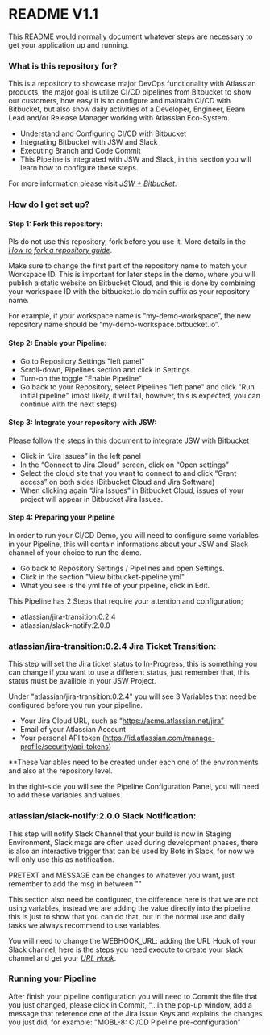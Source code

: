 # README V1.1 #

This README would normally document whatever steps are necessary to get your application up and running.

### What is this repository for? ###
This is a repository to showcase major DevOps functionality with Atlassian products, the major goal is utilize CI/CD pipelines from Bitbucket to show our customers,
how easy it is to configure and maintain CI/CD with Bitbucket, but also show daily activities of a Developer, Engineer, Eeam Lead and/or Release Manager working 
with Atlassian Eco-System.

* Understand and Configuring CI/CD with Bitbucket
* Integrating Bitbucket with JSW and Slack 
* Executing Branch and Code Commit
* This Pipeline is integrated with JSW and Slack, in this section you will learn how to configure these steps.

For more information please visit [_JSW + Bitbucket_](https://www.atlassian.com/software/jira/bitbucket-integration).

### How do I get set up? ###

#### Step 1: Fork this repository:

Pls do not use this repository, fork before you use it.
More details in the [_How to fork a repository guide_](https://confluence.atlassian.com/bitbucket/forking-a-repository-221449527.html).

Make sure to change the first part of the repository name to match your Workspace ID. This is important for later steps in the demo, where you will publish a static website on Bitbucket Cloud, and this is done by combining your workspace ID with the bitbucket.io domain suffix as your repository name.

For example, if your workspace name is “my-demo-workspace”, the new repository name should be “my-demo-workspace.bitbucket.io”. 

#### Step 2: Enable your Pipeline:

* Go to Repository Settings "left panel"
* Scroll-down, Pipelines section and click in Settings
* Turn-on the toggle "Enable Pipeline"
* Go back to your Repository, select Pipelines "left pane" and click "Run initial pipeline" (most likely, it will fail, however, this is expected, you can continue with the next steps)

#### Step 3: Integrate your repository with JSW:

Please follow the steps in this document to integrate JSW with Bitbucket

* Click in “Jira Issues” in the left panel
* In the “Connect to Jira Cloud” screen, click on “Open settings”
* Select the cloud site that you want to connect to and click “Grant access” on both sides (Bitbucket Cloud and Jira Software)
* When clicking again “Jira Issues” in Bitbucket Cloud, issues of your project will appear in Bitbucket Jira Issues.

#### Step 4: Preparing your Pipeline

In order to run your CI/CD Demo, you will need to configure some variables in your Pipeline, this will contain informations about your JSW and Slack channel of your choice to run the demo.

* Go back to Repository Settings / Pipelines and open Settings.
* Click in the section "View bitbucket-pipeline.yml"
* What you see is the yml file of your pipeline, click in Edit. 

This Pipeline has 2 Steps that require your attention and configuration;

 * atlassian/jira-transition:0.2.4
 * atlassian/slack-notify:2.0.0

### atlassian/jira-transition:0.2.4 Jira Ticket Transition:

 This step will set the Jira ticket status to In-Progress, this is something you can change if you want to use a different status, just remember that, this status must be availible in your JSW Project.

 Under "atlassian/jira-transition:0.2.4" you will see 3 Variables that need be configured before you run your pipeline.

* Your Jira Cloud URL, such as “https://acme.atlassian.net/jira”
* Email of your Atlassian Account
* Your personal API token (https://id.atlassian.com/manage-profile/security/api-tokens)

 **These Variables need to be created under each one of the environments and also at the repository level.

 In the right-side you will see the Pipeline Configuration Panel, you will need to add these variables and values.

### atlassian/slack-notify:2.0.0 Slack Notification:

 This step will notify Slack Channel that your build is now in Staging Environment, Slack msgs are often used during development phases, there is also an interactive trigger that can be used by Bots in Slack, for now we will only use this as notification.

 PRETEXT and MESSAGE can be changes to whatever you want, just remember to add the msg in between ""

 This section also need be configured, the difference here is that we are not using variables, instead we are adding the value directly into the pipeline, this is just to show that you can do that, but in the normal use and daily tasks we always recommend to use variables.

 You will need to change the WEBHOOK_URL: adding the URL Hook of your Slack channel, here is the steps you need execute to create your slack channel and get your [_URL Hook_](https://api.slack.com/messaging/webhooks). 


### Running your Pipeline ###

 After finish your pipeline configuration you will need to Commit the file that you just changed, please click in Commit, “…in the pop-up window, add a message that reference one of the Jira Issue Keys and explains the changes you just did, for example: "MOBL-8: CI/CD Pipeline pre-configuration"

